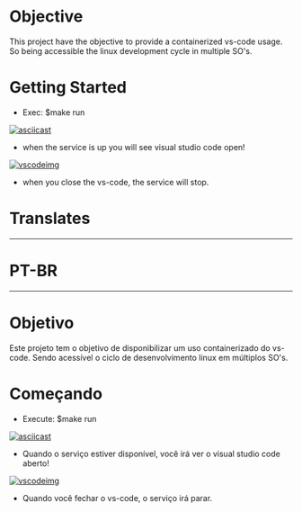 # Objective

This project have the objective to provide a containerized vs-code usage. So being accessible the linux development cycle in multiple SO's.

# Getting Started

* Exec: $make run

[![asciicast](https://asciinema.org/a/ixsLYMpmvueKC6tCkKYpXNlky.svg)](https://asciinema.org/a/ixsLYMpmvueKC6tCkKYpXNlky)

- when the service is up you will see visual studio code open!

[![vscodeimg](https://i.pinimg.com/originals/a4/19/d5/a419d58d80175b70d6b262a009533799.png)](https://i.pinimg.com/originals/a4/19/d5/a419d58d80175b70d6b262a009533799.png)

- when you close the vs-code, the service will stop.

# Translates
_________________

# PT-BR
_________________

# Objetivo

Este projeto tem o objetivo de disponibilizar um uso containerizado do vs-code. Sendo acessível o ciclo de desenvolvimento linux em múltiplos SO's.

# Começando

* Execute: $make run

[![asciicast](https://asciinema.org/a/ixsLYMpmvueKC6tCkKYpXNlky.svg)](https://asciinema.org/a/ixsLYMpmvueKC6tCkKYpXNlky)

- Quando o serviço estiver disponível, você irá ver o visual studio code aberto!

[![vscodeimg](https://i.pinimg.com/originals/a4/19/d5/a419d58d80175b70d6b262a009533799.png)](https://i.pinimg.com/originals/a4/19/d5/a419d58d80175b70d6b262a009533799.png)

- Quando você fechar o vs-code, o serviço irá parar.